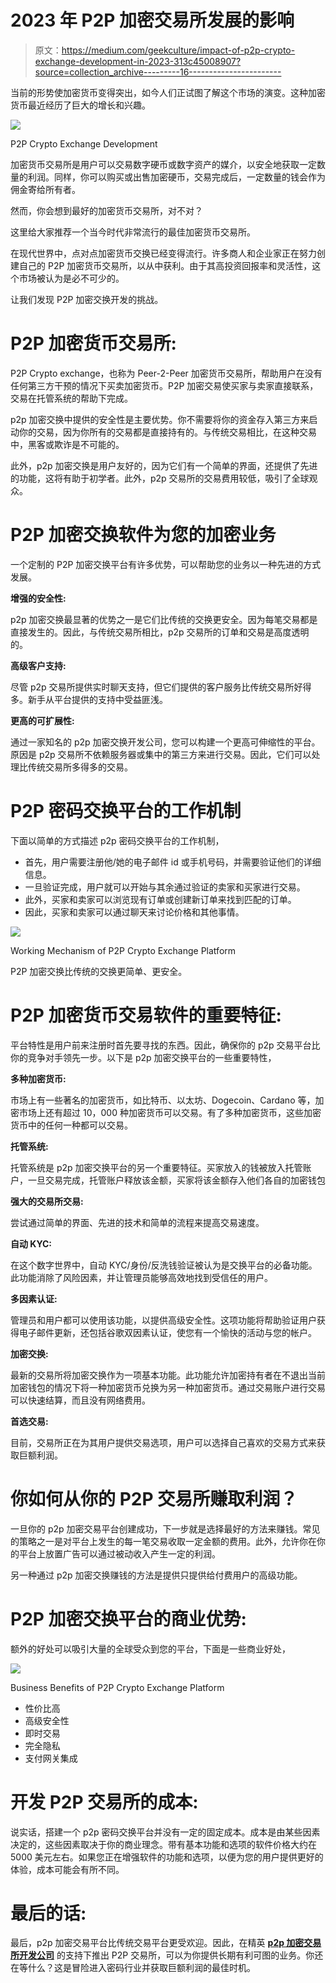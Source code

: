 # 2023 年 P2P 加密交易所发展的影响

> 原文：<https://medium.com/geekculture/impact-of-p2p-crypto-exchange-development-in-2023-313c45008907?source=collection_archive---------16----------------------->

当前的形势使加密货币变得突出，如今人们正试图了解这个市场的演变。这种加密货币最近经历了巨大的增长和兴趣。

![](img/c58e4e6944e17167ba256e60f90a874f.png)

P2P Crypto Exchange Development

加密货币交易所是用户可以交易数字硬币或数字资产的媒介，以安全地获取一定数量的利润。同样，你可以购买或出售加密硬币，交易完成后，一定数量的钱会作为佣金寄给所有者。

然而，你会想到最好的加密货币交易所，对不对？

这里给大家推荐一个当今时代非常流行的最佳加密货币交易所。

在现代世界中，点对点加密货币交换已经变得流行。许多商人和企业家正在努力创建自己的 P2P 加密货币交易所，以从中获利。由于其高投资回报率和灵活性，这个市场被认为是必不可少的。

让我们发现 P2P 加密交换开发的挑战。

# P2P 加密货币交易所:

P2P Crypto exchange，也称为 Peer-2-Peer 加密货币交易所，帮助用户在没有任何第三方干预的情况下买卖加密货币。P2P 加密交易使买家与卖家直接联系，交易在托管系统的帮助下完成。

p2p 加密交换中提供的安全性是主要优势。你不需要将你的资金存入第三方来启动你的交易，因为你所有的交易都是直接持有的。与传统交易相比，在这种交易中，黑客或欺诈是不可能的。

此外，p2p 加密交换是用户友好的，因为它们有一个简单的界面，还提供了先进的功能，这将有助于初学者。此外，p2p 交易所的交易费用较低，吸引了全球观众。

# P2P 加密交换软件为您的加密业务

一个定制的 P2P 加密交换平台有许多优势，可以帮助您的业务以一种先进的方式发展。

**增强的安全性:**

p2p 加密交换最显著的优势之一是它们比传统的交换更安全。因为每笔交易都是直接发生的。因此，与传统交易所相比，p2p 交易所的订单和交易是高度透明的。

**高级客户支持:**

尽管 p2p 交易所提供实时聊天支持，但它们提供的客户服务比传统交易所好得多。新手从平台提供的支持中受益匪浅。

**更高的可扩展性:**

通过一家知名的 p2p 加密交换开发公司，您可以构建一个更高可伸缩性的平台。原因是 p2p 交易所不依赖服务器或集中的第三方来进行交易。因此，它们可以处理比传统交易所多得多的交易。

# P2P 密码交换平台的工作机制

下面以简单的方式描述 p2p 密码交换平台的工作机制，

*   首先，用户需要注册他/她的电子邮件 id 或手机号码，并需要验证他们的详细信息。
*   一旦验证完成，用户就可以开始与其余通过验证的卖家和买家进行交易。
*   此外，买家和卖家可以浏览现有订单或创建新订单来找到匹配的订单。
*   因此，买家和卖家可以通过聊天来讨论价格和其他事情。

![](img/32400382b4f757298c292010fcc50579.png)

Working Mechanism of P2P Crypto Exchange Platform

P2P 加密交换比传统的交换更简单、更安全。

# P2P 加密货币交易软件的重要特征:

平台特性是用户前来注册时首先要寻找的东西。因此，确保你的 p2p 交易平台比你的竞争对手领先一步。以下是 p2p 加密交换平台的一些重要特性，

**多种加密货币:**

市场上有一些著名的加密货币，如比特币、以太坊、Dogecoin、Cardano 等，加密市场上还有超过 10，000 种加密货币可以交易。有了多种加密货币，这些加密货币中的任何一种都可以交易。

**托管系统:**

托管系统是 p2p 加密交换平台的另一个重要特征。买家放入的钱被放入托管账户，一旦交易完成，托管账户释放该金额，买家将该金额存入他们各自的加密钱包

**强大的交易所交易:**

尝试通过简单的界面、先进的技术和简单的流程来提高交易速度。

**自动 KYC:**

在这个数字世界中，自动 KYC/身份/反洗钱验证被认为是交换平台的必备功能。此功能消除了风险因素，并让管理员能够高效地找到受信任的用户。

**多因素认证:**

管理员和用户都可以使用该功能，以提供高级安全性。这项功能将帮助验证用户获得电子邮件更新，还包括谷歌双因素认证，使您有一个愉快的活动与您的帐户。

**加密交换:**

最新的交易所将加密交换作为一项基本功能。此功能允许加密持有者在不退出当前加密钱包的情况下将一种加密货币兑换为另一种加密货币。通过交易账户进行交易可以快速结算，而且没有网络费用。

**首选交易:**

目前，交易所正在为其用户提供交易选项，用户可以选择自己喜欢的交易方式来获取巨额利润。

# 你如何从你的 P2P 交易所赚取利润？

一旦你的 p2p 加密交易平台创建成功，下一步就是选择最好的方法来赚钱。常见的策略之一是对平台上发生的每一笔交易收取一定金额的费用。此外，允许你在你的平台上放置广告可以通过被动收入产生一定的利润。

另一种通过 p2p 加密交换赚钱的方法是提供只提供给付费用户的高级功能。

# P2P 加密交换平台的商业优势:

额外的好处可以吸引大量的全球受众到您的平台，下面是一些商业好处，

![](img/44c305b5c6f3f2208de5af48072cecdd.png)

Business Benefits of P2P Crypto Exchange Platform

*   性价比高
*   高级安全性
*   即时交易
*   完全隐私
*   支付网关集成

# 开发 P2P 交易所的成本:

说实话，搭建一个 p2p 密码交换平台并没有一定的固定成本。成本是由某些因素决定的，这些因素取决于你的商业理念。带有基本功能和选项的软件价格大约在 5000 美元左右。如果您正在增强软件的功能和选项，以便为您的用户提供更好的体验，成本可能会有所不同。

# 最后的话:

最后，p2p 加密交易平台比传统交易平台更受欢迎。因此，在精英 [**p2p 加密交易所开发公司**](https://www.alwin.io/p2p-cryptocurrency-exchange-software-development) 的支持下推出 P2P 交易所，可以为你提供长期有利可图的业务。你还在等什么？这是冒险进入密码行业并获取巨额利润的最佳时机。